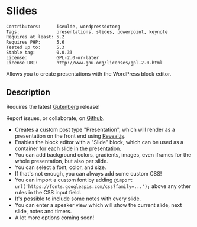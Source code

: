 # Slides

    Contributors:      iseulde, wordpressdotorg
    Tags:              presentations, slides, powerpoint, keynote
    Requires at least: 5.2
    Requires PHP:      5.6
    Tested up to:      5.3
    Stable tag:        0.0.33
    License:           GPL-2.0-or-later
    License URI:       http://www.gnu.org/licenses/gpl-2.0.html

Allows you to create presentations with the WordPress block editor.

## Description

Requires the latest [Gutenberg](https://wordpress.org/plugins/gutenberg/) release!

Report issues, or collaborate, on [Github](https://github.com/ellatrix/slides/issues).

* Creates a custom post type "Presentation", which will render as a presentation on the front end using [Reveal.js](https://revealjs.com).
* Enables the block editor with a "Slide" block, which can be used as a container for each slide in the presentation.
* You can add background colors, gradients, images, even iframes for the whole presentation, but also per slide.
* You can select a font, color, and size.
* If that's not enough, you can always add some custom CSS!
* You can import a custom font by adding `@import url('https://fonts.googleapis.com/css?family=...');` above any other rules in the CSS input field.
* It's possible to include some notes with every slide.
* You can enter a speaker view which will show the current slide, next slide, notes and timers.
* A lot more options coming soon!

